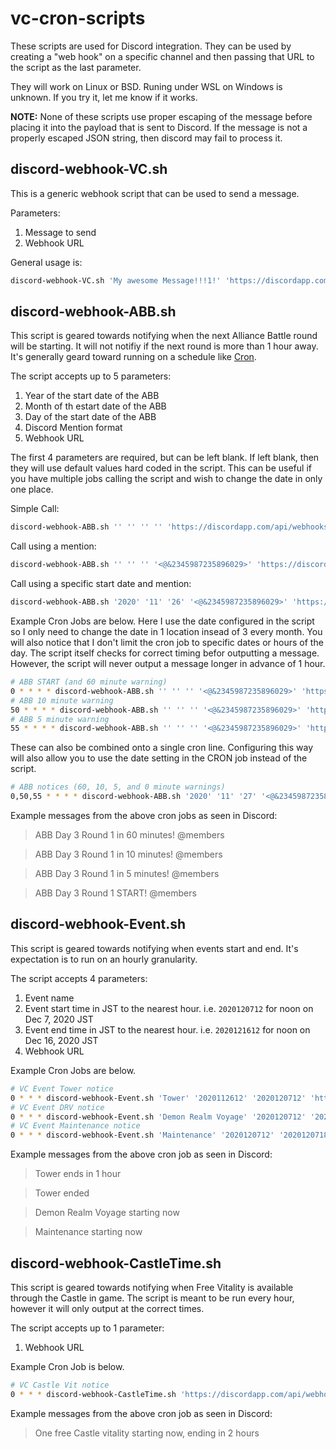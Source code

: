# vc-cron-scripts

These scripts are used for Discord integration. They can be used by creating a "web hook" on a specific channel and then passing that URL to the script as the last parameter.

They will work on Linux or BSD. Runing under WSL on Windows is unknown. If you try it, let me know if it works.

**NOTE:** None of these scripts use proper escaping of the message before placing it into the payload that is sent to Discord. If the message is not a properly escaped JSON string, then discord may fail to process it.

## discord-webhook-VC.sh

This is a generic webhook script that can be used to send a message. 

Parameters:

1. Message to send
1. Webhook URL

General usage is:

```sh
discord-webhook-VC.sh 'My awesome Message!!!1!' 'https://discordapp.com/api/webhooks/API/Key'
```

## discord-webhook-ABB.sh

This script is geared towards notifying when the next Alliance Battle round will be starting. It will not notifiy if the next round is more than 1 hour away. It's generally geard toward running on a schedule like [Cron](https://en.wikipedia.org/wiki/Cron).

The script accepts up to 5 parameters:

1. Year of the start date of the ABB
1. Month of th estart date of the ABB
1. Day of the start date of the ABB
1. Discord Mention format
1. Webhook URL

The first 4 parameters are required, but can be left blank. If left blank, then they will use default values hard coded in the script. This can be useful if you have multiple jobs calling the script and wish to change the date in only one place.

Simple Call:

```sh
discord-webhook-ABB.sh '' '' '' '' 'https://discordapp.com/api/webhooks/API/Key'
```

Call using a mention:

```sh
discord-webhook-ABB.sh '' '' '' '<@&2345987235896029>' 'https://discordapp.com/api/webhooks/API/Key'
```

Call using a specific start date and mention:

```sh
discord-webhook-ABB.sh '2020' '11' '26' '<@&2345987235896029>' 'https://discordapp.com/api/webhooks/API/Key'
```

Example Cron Jobs are below. Here I use the date configured in the script so I only need to change the date in 1 location insead of 3 every month. You will also notice that I don't limit the cron job to specific dates or hours of the day. The script itself checks for correct timing befor outputting a message. However, the script will never output a message longer in advance of 1 hour.

```sh
# ABB START (and 60 minute warning)
0 * * * * discord-webhook-ABB.sh '' '' '' '<@&2345987235896029>' 'https://discordapp.com/api/webhooks/API/Key'
# ABB 10 minute warning
50 * * * * discord-webhook-ABB.sh '' '' '' '<@&2345987235896029>' 'https://discordapp.com/api/webhooks/API/Key'
# ABB 5 minute warning
55 * * * * discord-webhook-ABB.sh '' '' '' '<@&2345987235896029>' 'https://discordapp.com/api/webhooks/API/Key'
```

These can also be combined onto a single cron line. Configuring this way will also allow you to use the date setting in the CRON job instead of the script.

```sh
# ABB notices (60, 10, 5, and 0 minute warnings)
0,50,55 * * * * discord-webhook-ABB.sh '2020' '11' '27' '<@&2345987235896029>' 'https://discordapp.com/api/webhooks/API/Key'
```

Example messages from the above cron jobs as seen in Discord:

> ABB Day 3 Round 1 in 60 minutes! @members

> ABB Day 3 Round 1 in 10 minutes! @members

> ABB Day 3 Round 1 in 5 minutes! @members

> ABB Day 3 Round 1 START! @members


## discord-webhook-Event.sh

This script is geared towards notifying when events start and end. It's expectation is to run on an hourly granularity.

The script accepts 4 parameters:

1. Event name
1. Event start time in JST to the nearest hour. i.e. `2020120712` for noon on Dec 7, 2020 JST
1. Event end time in JST to the nearest hour. i.e. `2020121612` for noon on Dec 16, 2020 JST
1. Webhook URL

Example Cron Jobs are below.

```sh
# VC Event Tower notice
0 * * * discord-webhook-Event.sh 'Tower' '2020112612' '2020120712' 'https://discordapp.com/api/webhooks/API/Key'
# VC Event DRV notice
0 * * * discord-webhook-Event.sh 'Demon Realm Voyage' '2020120712' '2020121612' 'https://discordapp.com/api/webhooks/API/Key'
# VC Event Maintenance notice
0 * * * discord-webhook-Event.sh 'Maintenance' '2020120712' '2020120718' 'https://discordapp.com/api/webhooks/API/Key'
```

Example messages from the above cron job as seen in Discord:

> Tower ends in 1 hour

> Tower ended

> Demon Realm Voyage starting now

> Maintenance starting now

## discord-webhook-CastleTime.sh

This script is geared towards notifying when Free Vitality is available through the Castle in game. The script is meant to be run every hour, however it will only output at the correct times.

The script accepts up to 1 parameter:

1. Webhook URL

Example Cron Job is below.

```sh
# VC Castle Vit notice
0 * * * discord-webhook-CastleTime.sh 'https://discordapp.com/api/webhooks/API/Key'
```

Example messages from the above cron job as seen in Discord:

> One free Castle vitality starting now, ending in 2 hours
